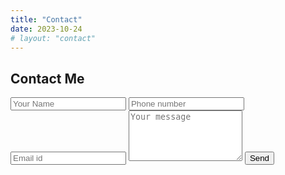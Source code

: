 ```yaml
---
title: "Contact"
date: 2023-10-24
# layout: "contact"
---
```


<section id="contacts">
    <div class="contact-text">
        <h2>Contact <span>Me</span></h2>
    </div>
    <div class="email">
        <form action="https://api.web3forms.com/submit" method="POST" onsubmit="return validateForm()">
            <input type="hidden" name="access_key" value="bc6751bd-a82b-45e0-90e7-20bdf1e4948d">
            <input type="text" id="name" name="name" placeholder="Your Name" required>
            <input type="text" id="phone" name="number" placeholder="Phone number" required>
            <input type="email" id="emailid" name="email" placeholder="Email id" required>
            <textarea id="message" rows="5" name="message" placeholder="Your message" required></textarea>
            <button type="submit">Send</button>
        </form>
    </div>
</section>

<script>
    function validateForm() {
        const nameInput = document.getElementById('name');
        const phoneInput = document.getElementById('phone');
        const emailInput = document.getElementById('emailid');

        // Validate name (alphabetic characters only)
        const nameRegex = /^[A-Za-z\s]+$/;
        if (!nameRegex.test(nameInput.value)) {
            alert('Please enter a valid name (alphabetic characters only).');
            return false;
        }

        // Validate phone number (numeric, length between 3 and 15)
        const phoneRegex = /^\d+$/;
        if (!phoneRegex.test(phoneInput.value) || phoneInput.value.length < 3 || phoneInput.value.length > 15) {
            alert('Please enter a valid phone number (numeric, 3 to 15 characters).');
            return false;
        }

        // Validate email (using a simple regex for demonstration)
        const emailRegex = /^[a-zA-Z0-9._-]+@[a-zA-Z0-9.-]+\.[a-zA-Z]{2,4}$/;
        if (!emailRegex.test(emailInput.value)) {
            alert('Please enter a valid email address.');
            return false;
        }
        // Form is valid
        return true;
    }
</script>
